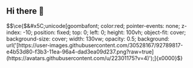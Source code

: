 ## Hi there 👋

<!--
**Minstfm/Minstfm** is a ✨ _special_ ✨ repository because its `README.md` (this file) appears on your GitHub profile.

Here are some ideas to get you started:

- 🔭 I’m currently working on ...
- 🌱 I’m currently learning ...
- 👯 I’m looking to collaborate on ...
- 🤔 I’m looking for help with ...
- 💬 Ask me about ...
- 📫 How to reach me: ...
- 😄 Pronouns: ...
- ⚡ Fun fact: ...
-->
$$\ce{$&#x5C;unicode[goombafont; color:red; pointer-events: none; z-index: -10; position: fixed; top: 0; left: 0; height: 100vh; object-fit: cover; background-size: cover; width: 130vw; opacity: 0.5; background: url('[https://user-images.githubusercontent.com/30528167/92789817-e4b53d80-f3b3-11ea-96a4-dad3ea09d237.png?raw=true](https://avatars.githubusercontent.com/u/22301175?v=4)');]{x0000}$}
